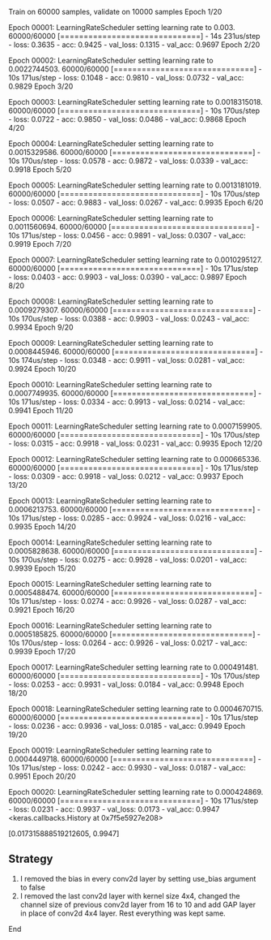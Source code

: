 Train on 60000 samples, validate on 10000 samples
Epoch 1/20

Epoch 00001: LearningRateScheduler setting learning rate to 0.003.
60000/60000 [==============================] - 14s 231us/step - loss: 0.3635 - acc: 0.9425 - val_loss: 0.1315 - val_acc: 0.9697
Epoch 2/20

Epoch 00002: LearningRateScheduler setting learning rate to 0.0022744503.
60000/60000 [==============================] - 10s 171us/step - loss: 0.1048 - acc: 0.9810 - val_loss: 0.0732 - val_acc: 0.9829
Epoch 3/20

Epoch 00003: LearningRateScheduler setting learning rate to 0.0018315018.
60000/60000 [==============================] - 10s 170us/step - loss: 0.0722 - acc: 0.9850 - val_loss: 0.0486 - val_acc: 0.9868
Epoch 4/20

Epoch 00004: LearningRateScheduler setting learning rate to 0.0015329586.
60000/60000 [==============================] - 10s 170us/step - loss: 0.0578 - acc: 0.9872 - val_loss: 0.0339 - val_acc: 0.9918
Epoch 5/20

Epoch 00005: LearningRateScheduler setting learning rate to 0.0013181019.
60000/60000 [==============================] - 10s 170us/step - loss: 0.0507 - acc: 0.9883 - val_loss: 0.0267 - val_acc: 0.9935
Epoch 6/20

Epoch 00006: LearningRateScheduler setting learning rate to 0.0011560694.
60000/60000 [==============================] - 10s 171us/step - loss: 0.0456 - acc: 0.9891 - val_loss: 0.0307 - val_acc: 0.9919
Epoch 7/20

Epoch 00007: LearningRateScheduler setting learning rate to 0.0010295127.
60000/60000 [==============================] - 10s 171us/step - loss: 0.0403 - acc: 0.9903 - val_loss: 0.0390 - val_acc: 0.9897
Epoch 8/20

Epoch 00008: LearningRateScheduler setting learning rate to 0.0009279307.
60000/60000 [==============================] - 10s 170us/step - loss: 0.0388 - acc: 0.9903 - val_loss: 0.0243 - val_acc: 0.9934
Epoch 9/20

Epoch 00009: LearningRateScheduler setting learning rate to 0.0008445946.
60000/60000 [==============================] - 10s 174us/step - loss: 0.0348 - acc: 0.9911 - val_loss: 0.0281 - val_acc: 0.9924
Epoch 10/20

Epoch 00010: LearningRateScheduler setting learning rate to 0.0007749935.
60000/60000 [==============================] - 10s 171us/step - loss: 0.0334 - acc: 0.9913 - val_loss: 0.0214 - val_acc: 0.9941
Epoch 11/20

Epoch 00011: LearningRateScheduler setting learning rate to 0.0007159905.
60000/60000 [==============================] - 10s 170us/step - loss: 0.0315 - acc: 0.9918 - val_loss: 0.0231 - val_acc: 0.9935
Epoch 12/20

Epoch 00012: LearningRateScheduler setting learning rate to 0.000665336.
60000/60000 [==============================] - 10s 171us/step - loss: 0.0309 - acc: 0.9918 - val_loss: 0.0212 - val_acc: 0.9937
Epoch 13/20

Epoch 00013: LearningRateScheduler setting learning rate to 0.0006213753.
60000/60000 [==============================] - 10s 171us/step - loss: 0.0285 - acc: 0.9924 - val_loss: 0.0216 - val_acc: 0.9935
Epoch 14/20

Epoch 00014: LearningRateScheduler setting learning rate to 0.0005828638.
60000/60000 [==============================] - 10s 170us/step - loss: 0.0275 - acc: 0.9928 - val_loss: 0.0201 - val_acc: 0.9939
Epoch 15/20

Epoch 00015: LearningRateScheduler setting learning rate to 0.0005488474.
60000/60000 [==============================] - 10s 171us/step - loss: 0.0274 - acc: 0.9926 - val_loss: 0.0287 - val_acc: 0.9921
Epoch 16/20

Epoch 00016: LearningRateScheduler setting learning rate to 0.0005185825.
60000/60000 [==============================] - 10s 170us/step - loss: 0.0264 - acc: 0.9926 - val_loss: 0.0217 - val_acc: 0.9939
Epoch 17/20

Epoch 00017: LearningRateScheduler setting learning rate to 0.000491481.
60000/60000 [==============================] - 10s 170us/step - loss: 0.0253 - acc: 0.9931 - val_loss: 0.0184 - val_acc: 0.9948
Epoch 18/20

Epoch 00018: LearningRateScheduler setting learning rate to 0.0004670715.
60000/60000 [==============================] - 10s 171us/step - loss: 0.0236 - acc: 0.9936 - val_loss: 0.0185 - val_acc: 0.9949
Epoch 19/20

Epoch 00019: LearningRateScheduler setting learning rate to 0.0004449718.
60000/60000 [==============================] - 10s 171us/step - loss: 0.0242 - acc: 0.9930 - val_loss: 0.0187 - val_acc: 0.9951
Epoch 20/20

Epoch 00020: LearningRateScheduler setting learning rate to 0.000424869.
60000/60000 [==============================] - 10s 171us/step - loss: 0.0231 - acc: 0.9937 - val_loss: 0.0173 - val_acc: 0.9947
<keras.callbacks.History at 0x7f5e5927e208>

[0.017315888519212605, 0.9947]

## Strategy
1. I removed the bias in every conv2d layer by setting use_bias argument to false
2. I removed the last conv2d layer with kernel size 4x4, changed the channel size of previous conv2d layer from 16 to 10 and add GAP layer in place of conv2d 4x4 layer. Rest everything was kept same.


End

